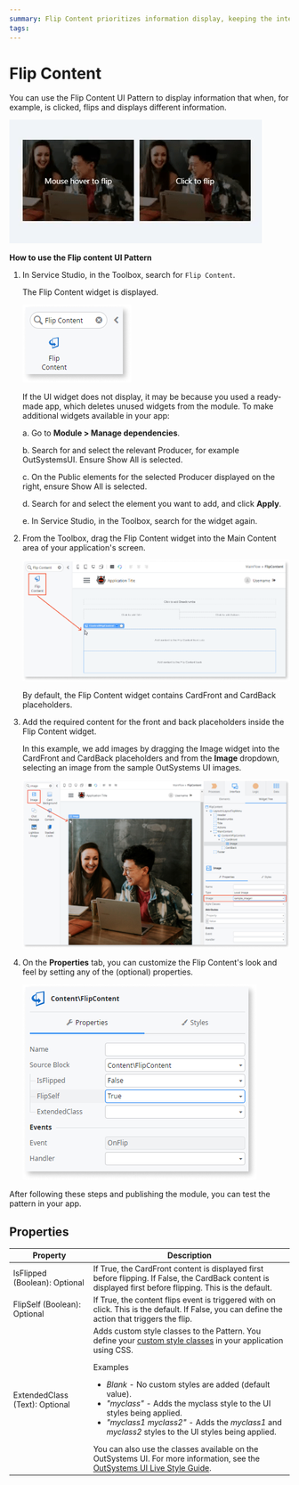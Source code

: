 ```yaml
---
summary: Flip Content prioritizes information display, keeping the interface uncluttered.
tags:
---
```


# Flip Content

 You can use the Flip Content UI Pattern to display information that when, for example, is clicked, flips and displays different information.

![](<images/flipcontent-1.gif?width=500>)

**How to use the Flip content UI Pattern**

1. In Service Studio, in the Toolbox, search for `Flip Content`.

    The Flip Content widget is displayed.

    ![](<images/flipcontent-2-ss.png>)

    If the UI widget does not display, it may be because you used a ready-made app, which deletes unused widgets from the module. To make additional widgets available in your app:

    a. Go to **Module > Manage dependencies**.

    b. Search for and select the relevant Producer, for example OutSystemsUI. Ensure Show All is selected. 

    c. On the Public elements for the selected Producer displayed on the right, ensure Show All is selected.
    
    d. Search for and select the element you want to add, and click **Apply**. 
    
    e. In Service Studio, in the Toolbox, search for the widget again.

1. From the Toolbox, drag the Flip Content widget into the Main Content area of your application's screen.

    ![](<images/flipcontent-3-ss.png>)

    By default, the Flip Content widget contains CardFront and CardBack placeholders.

1. Add the required content for the front and back placeholders inside the Flip Content widget.

    In this example, we add images by dragging the Image widget into the CardFront and CardBack placeholders and from the **Image** dropdown, selecting an image from the sample OutSystems UI images.

    ![](<images/flipcontent-4-ss.png?width=800>)

1. On the **Properties** tab, you can customize the Flip Content's look and feel by setting any of the (optional) properties.

    ![](<images/flipcontent-5-ss.png>)

After following these steps and publishing the module, you can test the pattern in your app.

## Properties

| Property | Description |
|---|---|
| IsFlipped (Boolean): Optional | If True, the CardFront content is displayed first before flipping. If False, the CardBack content is displayed first before flipping. This is the default. |  
| FlipSelf (Boolean): Optional | If True, the content flips event is triggered with on click. This is the default. If False, you can define the action that triggers the flip. |
| ExtendedClass (Text): Optional | Adds custom style classes to the Pattern. You define your [custom style classes](../../../look-feel/css.md) in your application using CSS. <p>Examples <ul><li>_Blank_ - No custom styles are added (default value).</li><li>_"myclass"_ - Adds the myclass style to the UI styles being applied.</li><li>_"myclass1 myclass2"_ - Adds the _myclass1_ and _myclass2_ styles to the UI styles being applied.</li></ul></p>You can also use the classes available on the OutSystems UI. For more information, see the [OutSystems UI Live Style Guide](https://outsystemsui.outsystems.com/StyleGuidePreview/Styles). |

